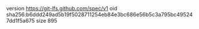 version https://git-lfs.github.com/spec/v1
oid sha256:b6ddd249ad5b19f5028711254eb84e3bc686e56b5c3a795bc495247dd1f5a675
size 895
